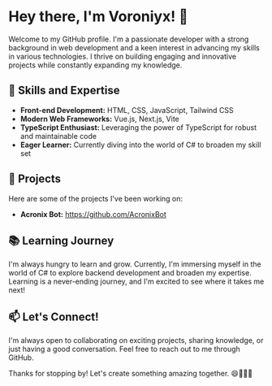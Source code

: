 # Hey there, I'm Voroniyx! 👋

Welcome to my GitHub profile. I'm a passionate developer with a strong background in web development and a keen interest in advancing my skills in various technologies. I thrive on building engaging and innovative projects while constantly expanding my knowledge.

## 🚀 Skills and Expertise

- **Front-end Development:** HTML, CSS, JavaScript, Tailwind CSS
- **Modern Web Frameworks:** Vue.js, Next.js, Vite
- **TypeScript Enthusiast:** Leveraging the power of TypeScript for robust and maintainable code
- **Eager Learner:** Currently diving into the world of C# to broaden my skill set

## 💼 Projects

Here are some of the projects I've been working on:

- **Acronix Bot:** https://github.com/AcronixBot
  
## 📚 Learning Journey

I'm always hungry to learn and grow. Currently, I'm immersing myself in the world of C# to explore backend development and broaden my expertise. Learning is a never-ending journey, and I'm excited to see where it takes me next!

## 📫 Let's Connect!

I'm always open to collaborating on exciting projects, sharing knowledge, or just having a good conversation. Feel free to reach out to me through GitHub.

Thanks for stopping by! Let's create something amazing together. 😄👨‍💻🌟
